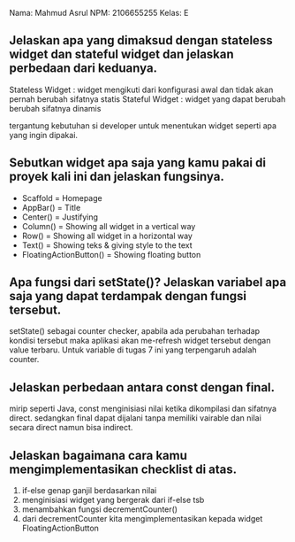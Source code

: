 Nama: Mahmud Asrul 
NPM: 2106655255
Kelas: E 

## Jelaskan apa yang dimaksud dengan stateless widget dan stateful widget dan jelaskan perbedaan dari keduanya.

Stateless Widget : widget mengikuti dari konfigurasi awal dan tidak akan pernah berubah sifatnya statis
Stateful Widget : widget yang dapat berubah berubah sifatnya dinamis

tergantung kebutuhan si developer untuk menentukan widget seperti apa yang ingin dipakai.

## Sebutkan widget apa saja yang kamu pakai di proyek kali ini dan jelaskan fungsinya.
- Scaffold = Homepage
- AppBar() = Title
- Center() = Justifying
- Column() = Showing all widget in a vertical way
- Row() = Showing all widget in a horizontal way
- Text() = Showing teks & giving style to the text
- FloatingActionButton() = Showing floating button

## Apa fungsi dari setState()? Jelaskan variabel apa saja yang dapat terdampak dengan fungsi tersebut.
setState() sebagai counter checker, apabila ada perubahan terhadap kondisi tersebut maka aplikasi akan me-refresh widget tersebut dengan value terbaru. Untuk variable di tugas 7 ini yang terpengaruh adalah counter.

## Jelaskan perbedaan antara const dengan final.
mirip seperti Java, const menginisiasi nilai ketika dikompilasi dan sifatnya direct. sedangkan final dapat dijalani tanpa memiliki vairable dan nilai secara direct namun bisa indirect.

## Jelaskan bagaimana cara kamu mengimplementasikan checklist di atas.
1) if-else genap ganjil berdasarkan nilai
2) menginisiasi widget yang bergerak dari if-else tsb
3) menambahkan fungsi decrementCounter()
4) dari decrementCounter kita mengimplementasikan kepada widget FloatingActionButton
